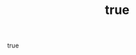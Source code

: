 ---
title:
  en: A new Artwork in your space, anytime you want
  gr: Ένα νέο Έργο στο χώρο σας, όποτε το θελήσετε
body:
  en: |+
    We are here to change the way you think and experience Art. So give us your hand and let us take you to your first... Artventure. Get original Art in your home, office, workspace or even your hotel, without spending a fortune.
    
    Explore new, upcoming or well established artists from all over Greece, and experience Art as a Service.
    
    Explore, rent and enjoy Art.
  gr: |+
    Είμαστε εδώ για να αλλάξουμε τον τρόπο που σκέφτεστε και βιώνετε την Τέχνη. Γι’ αυτό δώστε μας το χέρι και αφήστε μας να σας πάρουμε μαζί στην πρώτη σας... Artventure. Διαλέξτε πρωτότυπα Έργα για το σπίτι, το γραφείο ή ακόμα και για το ξενοδοχείο χωρίς να ξοδέψετε μια περιουσία.
    
    Εξερευνήστε νέους, πολλά υποσχόμενους ή καταξιωμένους καλλιτέχνες απ' όλη την Ελλάδα, και βιώστε την Τέχνη ως Υπηρεσία.
    
    Εξερευνήστε, νοικιάστε και απολαύστε Τέχνη.
---